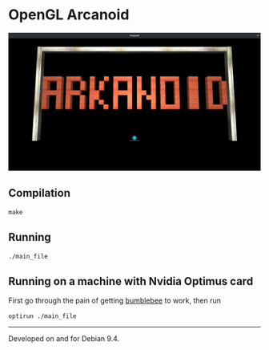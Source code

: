 # OpenGL Arcanoid

![Preview](preview.png)

## Compilation
```shell
make
```

## Running
```shell
./main_file
```

## Running on a machine with Nvidia Optimus card
First go through the pain of getting [bumblebee](https://bumblebee-project.org/) to work, then run
```shell
optirun ./main_file
```

---

Developed on and for Debian 9.4.

